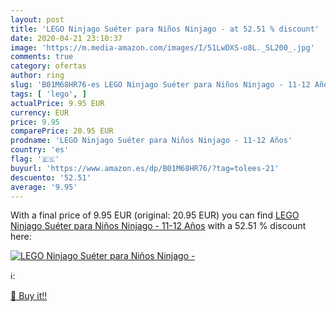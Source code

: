```yaml
---
layout: post
title: 'LEGO Ninjago Suéter para Niños Ninjago - at 52.51 % discount'
date: 2020-04-21 23:10:37
image: 'https://m.media-amazon.com/images/I/51LwDXS-o8L._SL200_.jpg'
comments: true
category: ofertas
author: ring
slug: 'B01M68HR76-es LEGO Ninjago Suéter para Niños Ninjago - 11-12 Años'
tags: [ 'lego', ]
actualPrice: 9.95 EUR
currency: EUR
price: 9.95
comparePrice: 20.95 EUR
prodname: 'LEGO Ninjago Suéter para Niños Ninjago - 11-12 Años'
country: 'es'
flag: '🇪🇸'
buyurl: 'https://www.amazon.es/dp/B01M68HR76/?tag=tolees-21'
descuento: '52.51'
average: '9.95'
---
```


With a final price of 9.95 EUR (original: 20.95 EUR) you can find [LEGO Ninjago Suéter para Niños Ninjago - 11-12 Años](https://www.amazon.es/dp/B01M68HR76/?tag=tolees-21) with a  52.51 % discount here:

[![LEGO Ninjago Suéter para Niños Ninjago -](https://m.media-amazon.com/images/I/51LwDXS-o8L._SL200_.jpg)](https://www.amazon.es/dp/B01M68HR76/?tag=tolees-21)

ℹ️:


[🛒 Buy it!!](https://www.amazon.es/dp/B01M68HR76/?tag=tolees-21)
